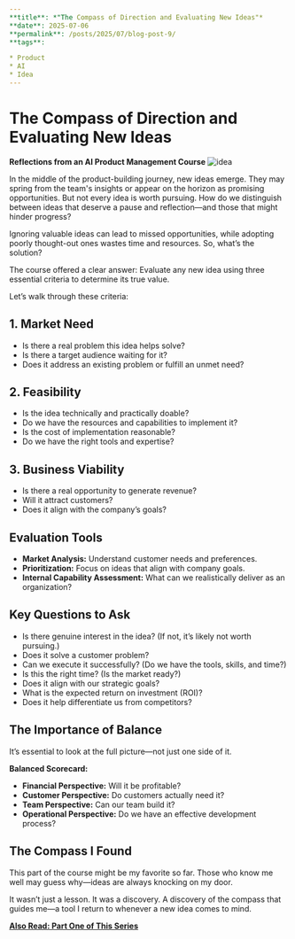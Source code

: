 ```yaml
---
**title**: *"The Compass of Direction and Evaluating New Ideas"*
**date**: 2025-07-06
**permalink**: /posts/2025/07/blog-post-9/
**tags**:

* Product
* AI
* Idea
---
```


# The Compass of Direction and Evaluating New Ideas

**Reflections from an AI Product Management Course**
![idea](https://raw.githubusercontent.com/Ruqyai/ar/refs/heads/main/images/idea.gif)

In the middle of the product-building journey, new ideas emerge. They may spring from the team's insights or appear on the horizon as promising opportunities. But not every idea is worth pursuing.
How do we distinguish between ideas that deserve a pause and reflection—and those that might hinder progress?

Ignoring valuable ideas can lead to missed opportunities, while adopting poorly thought-out ones wastes time and resources.
So, what’s the solution?

The course offered a clear answer: Evaluate any new idea using three essential criteria to determine its true value.

Let’s walk through these criteria:

## 1. Market Need

* Is there a real problem this idea helps solve?
* Is there a target audience waiting for it?
* Does it address an existing problem or fulfill an unmet need?

## 2. Feasibility

* Is the idea technically and practically doable?
* Do we have the resources and capabilities to implement it?
* Is the cost of implementation reasonable?
* Do we have the right tools and expertise?

## 3. Business Viability

* Is there a real opportunity to generate revenue?
* Will it attract customers?
* Does it align with the company’s goals?

## Evaluation Tools

* **Market Analysis:** Understand customer needs and preferences.
* **Prioritization:** Focus on ideas that align with company goals.
* **Internal Capability Assessment:** What can we realistically deliver as an organization?

## Key Questions to Ask

* Is there genuine interest in the idea? (If not, it’s likely not worth pursuing.)
* Does it solve a customer problem?
* Can we execute it successfully? (Do we have the tools, skills, and time?)
* Is this the right time? (Is the market ready?)
* Does it align with our strategic goals?
* What is the expected return on investment (ROI)?
* Does it help differentiate us from competitors?

## The Importance of Balance

It’s essential to look at the full picture—not just one side of it.

**Balanced Scorecard:**

* **Financial Perspective:** Will it be profitable?
* **Customer Perspective:** Do customers actually need it?
* **Team Perspective:** Can our team build it?
* **Operational Perspective:** Do we have an effective development process?

## The Compass I Found

This part of the course might be my favorite so far.
Those who know me well may guess why—ideas are always knocking on my door.

It wasn’t just a lesson.
It was a discovery.
A discovery of the compass that guides me—a tool I return to whenever a new idea comes to mind.

**[Also Read: Part One of This Series](https://ruqyai.github.io/posts/2025/07/blog-post-8/)**
